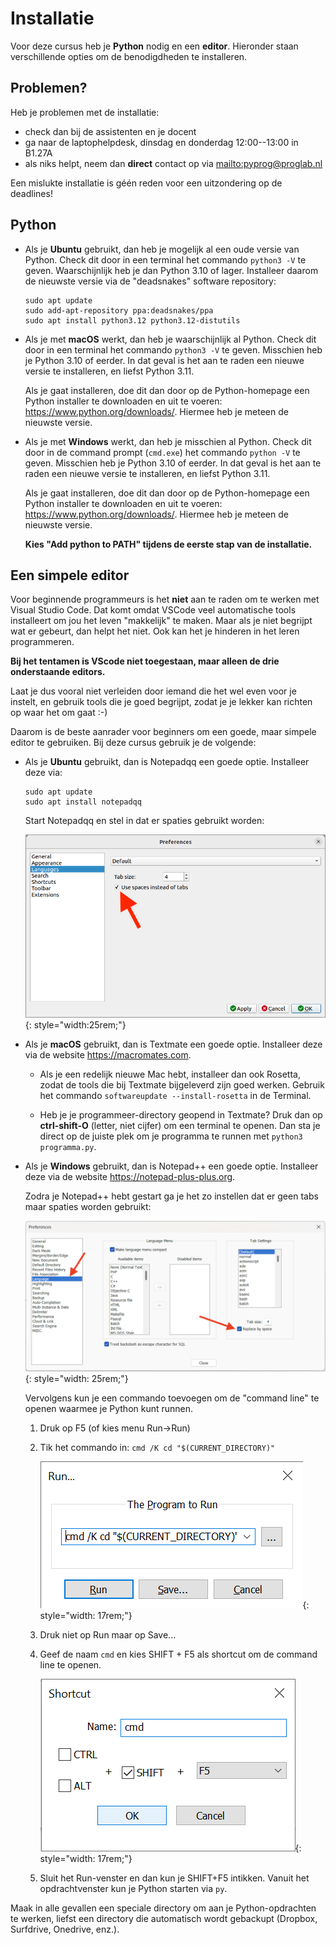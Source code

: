 # Installatie

Voor deze cursus heb je **Python** nodig en een **editor**. Hieronder staan verschillende opties om de benodigdheden te installeren.

## Problemen?

Heb je problemen met de installatie:

- check dan bij de assistenten en je docent
- ga naar de laptophelpdesk, dinsdag en donderdag 12:00--13:00 in B1.27A
- als niks helpt, neem dan **direct** contact op via <mailto:pyprog@proglab.nl>

Een mislukte installatie is géén reden voor een uitzondering op de deadlines!

## Python

-   Als je **Ubuntu** gebruikt, dan heb je mogelijk al een oude versie van Python. Check dit door in een terminal het commando `python3 -V` te geven. Waarschijnlijk heb je dan Python 3.10 of lager. Installeer daarom de nieuwste versie via de "deadsnakes" software repository:

        sudo apt update
        sudo add-apt-repository ppa:deadsnakes/ppa
        sudo apt install python3.12 python3.12-distutils

-   Als je met **macOS** werkt, dan heb je waarschijnlijk al Python. Check dit door in een terminal het commando `python3 -V` te geven. Misschien heb je Python 3.10 of eerder. In dat geval is het aan te raden een nieuwe versie te installeren, en liefst Python 3.11.

    Als je gaat installeren, doe dit dan door op de Python-homepage een Python installer te downloaden en uit te voeren: <https://www.python.org/downloads/>. Hiermee heb je meteen de nieuwste versie.

-   Als je met **Windows** werkt, dan heb je misschien al Python. Check dit door in de command prompt (`cmd.exe`) het commando `python -V` te geven. Misschien heb je Python 3.10 of eerder. In dat geval is het aan te raden een nieuwe versie te installeren, en liefst Python 3.11.

    Als je gaat installeren, doe dit dan door op de Python-homepage een Python installer te downloaden en uit te voeren: <https://www.python.org/downloads/>. Hiermee heb je meteen de nieuwste versie.

    **Kies "Add python to PATH" tijdens de eerste stap van de installatie.**

## Een simpele editor

Voor beginnende programmeurs is het **niet** aan te raden om te werken met Visual Studio Code. Dat komt omdat VSCode veel automatische tools installeert om jou het leven "makkelijk" te maken. Maar als je niet begrijpt wat er gebeurt, dan helpt het niet. Ook kan het je hinderen in het leren programmeren.

**Bij het tentamen is VScode niet toegestaan, maar alleen de drie onderstaande editors.**

Laat je dus vooral niet verleiden door iemand die het wel even voor je instelt, en gebruik tools die je goed begrijpt, zodat je je lekker kan richten op waar het om gaat :-)

Daarom is de beste aanrader voor beginners om een goede, maar simpele editor te gebruiken. Bij deze cursus gebruik je de volgende:

-   Als je **Ubuntu** gebruikt, dan is Notepadqq een goede optie. Installeer deze via:

        sudo apt update
        sudo apt install notepadqq

    Start Notepadqq en stel in dat er spaties gebruikt worden:

    ![](npqq-spaces.png){: style="width:25rem;"}

-   Als je **macOS** gebruikt, dan is Textmate een goede optie. Installeer deze via de website <https://macromates.com>.

    -   Als je een redelijk nieuwe Mac hebt, installeer dan ook Rosetta, zodat de tools die bij Textmate bijgeleverd zijn goed werken. Gebruik het commando `softwareupdate --install-rosetta` in de Terminal.

    -   Heb je je programmeer-directory geopend in Textmate? Druk dan op **ctrl-shift-O** (letter, niet cijfer) om een terminal te openen. Dan sta je direct op de juiste plek om je programma te runnen met `python3 programma.py`.

-   Als je **Windows** gebruikt, dan is Notepad++ een goede optie. Installeer deze via de website <https://notepad-plus-plus.org>.

    Zodra je Notepad++ hebt gestart ga je het zo instellen dat er geen tabs maar spaties worden gebruikt:

    ![](np-spaces.png){: style="width: 25rem;"}

    Vervolgens kun je een commando toevoegen om de "command line" te openen waarmee je Python kunt runnen.

    1. Druk op F5 (of kies menu Run->Run)

    2. Tik het commando in: `cmd /K cd "$(CURRENT_DIRECTORY)"`

        ![](np-command.png){: style="width: 17rem;"}

    3. Druk niet op Run maar op Save...

    4. Geef de naam `cmd` en kies SHIFT + F5 als shortcut om de command line te openen.

        ![](np-save.png){: style="width: 17rem;"}

    5. Sluit het Run-venster en dan kun je SHIFT+F5 intikken. Vanuit het opdrachtvenster kun je Python starten via `py`.

Maak in alle gevallen een speciale directory om aan je Python-opdrachten te werken, liefst een directory die automatisch wordt gebackupt (Dropbox, Surfdrive, Onedrive, enz.).
